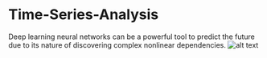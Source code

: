# Time-Series-Analysis
Deep learning neural networks can be a powerful tool to predict the future due to its nature of discovering complex nonlinear dependencies.
![alt text](https://miro.medium.com/max/875/1*NegSsC8ZzTlgfRlcFhdcZA.png)
